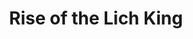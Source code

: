 ---
title: Rise of the Lich King
parent: Guilds and Glory
parentlink: /guilds-and-glory/
category: campaign
---